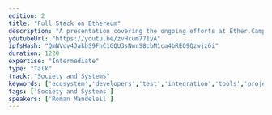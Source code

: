 ```yaml
---
edition: 2
title: "Full Stack on Ethereum"
description: "A presentation covering the ongoing efforts at Ether.Camp, including the block explorer, online IDE and EthereumJ client."
youtubeUrl: "https://youtu.be/zvHcum771yA"
ipfsHash: "QmNVcv4JakbS9FhC1GQU3sNwrS8cbM1ca4bREQ9Qzwjz6i"
duration: 1220
expertise: "Intermediate"
type: "Talk"
track: "Society and Systems"
keywords: ['ecosystem','developers','test','integration','tools','projects','launch','dapps','mainnet']
tags: ['Society and Systems']
speakers: ['Roman Mandeleil']
---
```


